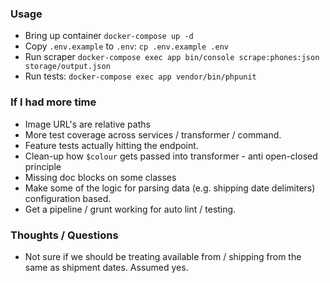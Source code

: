 ### Usage
- Bring up container `docker-compose up -d `
- Copy `.env.example` to `.env`: `cp .env.example .env`
- Run scraper `docker-compose exec app bin/console scrape:phones:json storage/output.json` 
- Run tests: `docker-compose exec app vendor/bin/phpunit`

### If I had more time

- Image URL's are relative paths
- More test coverage across services / transformer / command.
- Feature tests actually hitting the endpoint.
- Clean-up how `$colour` gets passed into transformer - anti open-closed principle 
- Missing doc blocks on some classes
- Make some of the logic for parsing data (e.g. shipping date delimiters) configuration based.
- Get a pipeline / grunt working for auto lint / testing.

### Thoughts / Questions

- Not sure if we should be treating available from / shipping from the same as shipment dates. Assumed yes.